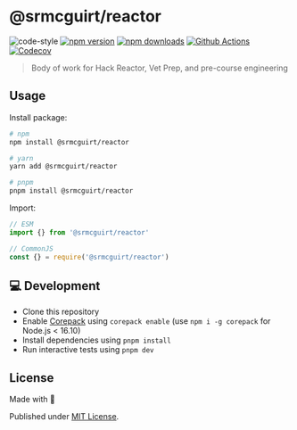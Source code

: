 # @srmcguirt/reactor

![code-style]
[![npm version][npm-version-src]][npm-version-href]
[![npm downloads][npm-downloads-src]][npm-downloads-href]
[![Github Actions][github-actions-src]][github-actions-href]
[![Codecov][codecov-src]][codecov-href]

> Body of work for Hack Reactor, Vet Prep, and pre-course engineering

## Usage

Install package:

```sh
# npm
npm install @srmcguirt/reactor

# yarn
yarn add @srmcguirt/reactor

# pnpm
pnpm install @srmcguirt/reactor
```

Import:

```js
// ESM
import {} from '@srmcguirt/reactor'

// CommonJS
const {} = require('@srmcguirt/reactor')
```

## 💻 Development

* Clone this repository
* Enable [Corepack](https://github.com/nodejs/corepack) using `corepack enable` (use `npm i -g corepack` for Node.js < 16.10)
* Install dependencies using `pnpm install`
* Run interactive tests using `pnpm dev`

## License

Made with 💛

Published under [MIT License](./LICENSE).

<!-- Badges -->
[code-style]: https://badgen.net/badge/code%20style/standard/f2a
[npm-version-src]: https://img.shields.io/npm/v/srmcguirt/reactor?style=flat-square
[npm-version-href]: https://npmjs.com/package/srmcguirt/reactor
[npm-downloads-src]: https://img.shields.io/npm/dm/srmcguirt/reactor?style=flat-square
[npm-downloads-href]: https://npmjs.com/package/srmcguirt/reactor
[github-actions-src]: https://img.shields.io/github/workflow/status/srmcguirt/reactor/ci/main?style=flat-square
[github-actions-href]: https://github.com/srmcguirt/reactor/actions?query=workflow%3Aci
[codecov-src]: https://img.shields.io/codecov/c/gh/srmcguirt/reactor/main?style=flat-square
[codecov-href]: https://codecov.io/gh/srmcguirt/reactor
